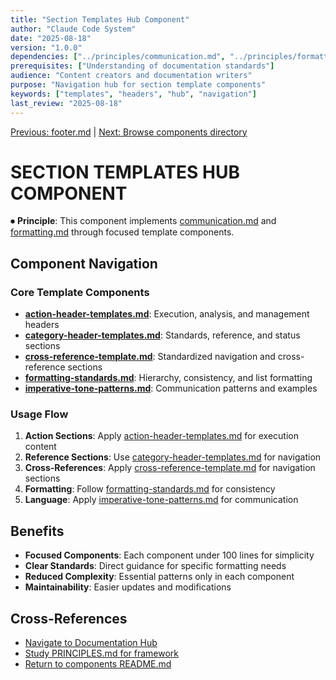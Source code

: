 ```yaml
---
title: "Section Templates Hub Component"
author: "Claude Code System"
date: "2025-08-18"
version: "1.0.0"
dependencies: ["../principles/communication.md", "../principles/formatting.md"]
prerequisites: ["Understanding of documentation standards"]
audience: "Content creators and documentation writers"
purpose: "Navigation hub for section template components"
keywords: ["templates", "headers", "hub", "navigation"]
last_review: "2025-08-18"
---
```


[Previous: footer.md](footer.md) | [Next: Browse components directory](../components/)

# SECTION TEMPLATES HUB COMPONENT

⏺ **Principle**: This component implements [communication.md](../principles/communication.md) and [formatting.md](../principles/formatting.md) through focused template components.

## Component Navigation

### Core Template Components
- **[action-header-templates.md](action-header-templates.md)**: Execution, analysis, and management headers
- **[category-header-templates.md](category-header-templates.md)**: Standards, reference, and status sections
- **[cross-reference-template.md](cross-reference-template.md)**: Standardized navigation and cross-reference sections
- **[formatting-standards.md](formatting-standards.md)**: Hierarchy, consistency, and list formatting
- **[imperative-tone-patterns.md](imperative-tone-patterns.md)**: Communication patterns and examples

### Usage Flow
1. **Action Sections**: Apply [action-header-templates.md](action-header-templates.md) for execution content
2. **Reference Sections**: Use [category-header-templates.md](category-header-templates.md) for navigation
3. **Cross-References**: Apply [cross-reference-template.md](cross-reference-template.md) for navigation sections
4. **Formatting**: Follow [formatting-standards.md](formatting-standards.md) for consistency
5. **Language**: Apply [imperative-tone-patterns.md](imperative-tone-patterns.md) for communication

## Benefits
- **Focused Components**: Each component under 100 lines for simplicity
- **Clear Standards**: Direct guidance for specific formatting needs
- **Reduced Complexity**: Essential patterns only in each component
- **Maintainability**: Easier updates and modifications

## Cross-References
- [Navigate to Documentation Hub](../index.md)
- [Study PRINCIPLES.md for framework](../PRINCIPLES.md)
- [Return to components README.md](README.md)